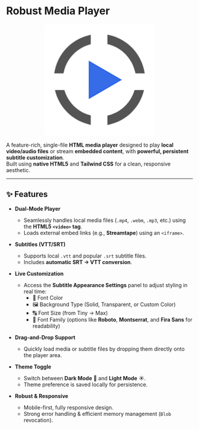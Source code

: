 # Robust Media Player  

<p align="center">
  <img width="300" height="300" alt="logo" src="assets/logo.png" />
</p>

A feature-rich, single-file **HTML media player** designed to play **local video/audio files** or stream **embedded content**, with **powerful, persistent subtitle customization**.  
Built using **native HTML5** and **Tailwind CSS** for a clean, responsive aesthetic.  

---

## ✨ Features  

- **Dual-Mode Player**  
  - Seamlessly handles local media files (`.mp4`, `.webm`, `.mp3`, etc.) using the **HTML5 `<video>` tag**.  
  - Loads external embed links (e.g., **Streamtape**) using an `<iframe>`.  

- **Subtitles (VTT/SRT)**  
  - Supports local `.vtt` and popular `.srt` subtitle files.  
  - Includes **automatic SRT → VTT conversion**.  

- **Live Customization**  
  - Access the **Subtitle Appearance Settings** panel to adjust styling in real time:  
    - 🎨 Font Color  
    - 🖼 Background Type (Solid, Transparent, or Custom Color)  
    - 🔠 Font Size (from Tiny → Max)  
    - 📝 Font Family (options like **Roboto**, **Montserrat**, and **Fira Sans** for readability)  

- **Drag-and-Drop Support**  
  - Quickly load media or subtitle files by dropping them directly onto the player area.  

- **Theme Toggle**  
  - Switch between **Dark Mode** 🌙 and **Light Mode** ☀️.  
  - Theme preference is saved locally for persistence.  

- **Robust & Responsive**  
  - Mobile-first, fully responsive design.  
  - Strong error handling & efficient memory management (`Blob` revocation).
